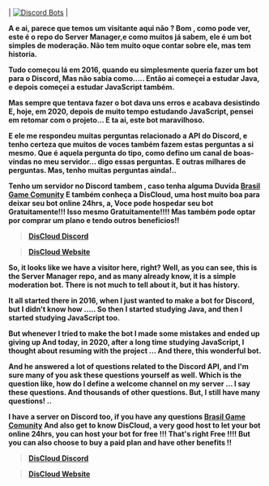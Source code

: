 | [![Discord Bots](https://top.gg/api/widget/status/726932863722979388.svg)](https://top.gg/bot/726932863722979388) |

**A e ai, parece que temos um visitante aqui não ?
Bom , como pode ver, este é o repo do Server Manager,e como muitos já sabem, ele é um bot simples de moderação.
Não tem muito oque contar sobre ele, mas tem historia.**

**Tudo começou lá em 2016, quando eu simplesmente queria fazer um bot para o Discord, Mas não sabia como.....
Então ai começei a estudar Java, e depois começei a estudar JavaScript também.**

**Mas sempre que tentava fazer o bot dava uns erros e acabava desistindo
E, hoje, em 2020, depois de muito tempo estudando JavaScript, pensei em retomar com o projeto...
E ta ai, este bot maravilhoso.**

**E ele me respondeu muitas perguntas relacionado a API do Discord, e tenho certeza que muitos de voces também fazem estas perguntas a si mesmo.
Que é aquela pergunta do tipo, como defino um canal de boas-vindas no meu servidor... digo essas perguntas. E outras milhares de perguntas.
Mas, tenho muitas perguntas ainda!..**

**Tenho um servidor no Discord tambem , caso tenha alguma Duvida __[Brasil Game Comunity](https://discord.gg/848wFXEtPg)__
E também conheça a DisCloud, uma host muito boa para deixar seu bot online 24hrs, a, Voce pode hospedar seu bot Gratuitamente!!! Isso mesmo Gratuitamente!!!!
Mas também pode optar por comprar um plano  e tendo outros beneficios!!**

> **[DisCloud Discord](https://discord.gg/CvxevT5)**

> **[DisCloud Website](https://discloudbot.com/)**


**So, it looks like we have a visitor here, right?
Well, as you can see, this is the Server Manager repo, and as many already know, it is a simple moderation bot.
There is not much to tell about it, but it has history.**

**It all started there in 2016, when I just wanted to make a bot for Discord, but I didn't know how .....
So then I started studying Java, and then I started studying JavaScript too.**

**But whenever I tried to make the bot I made some mistakes and ended up giving up
And today, in 2020, after a long time studying JavaScript, I thought about resuming with the project ...
And there, this wonderful bot.**

**And he answered a lot of questions related to the Discord API, and I'm sure many of you ask these questions yourself as well.
Which is the question like, how do I define a welcome channel on my server ... I say these questions. And thousands of other questions.
But, I still have many questions! ..**

**I have a server on Discord too, if you have any questions [Brasil Game Comunity](https://discord.gg/848wFXEtPg)
And also get to know DisCloud, a very good host to let your bot online 24hrs, you can host your bot for free !!! That's right Free !!!!
But you can also choose to buy a paid plan and have other benefits !!**

> **[DisCloud Discord](https://discord.gg/CvxevT5)**

> **[DisCloud Website](https://discloudbot.com/)**
